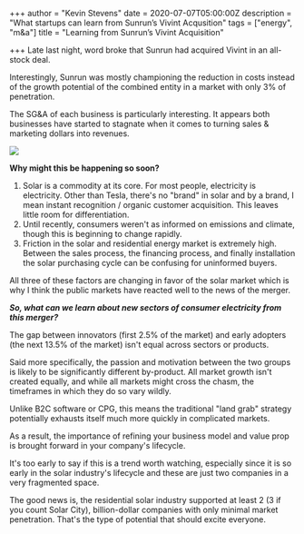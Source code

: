 +++
author = "Kevin Stevens"
date = 2020-07-07T05:00:00Z
description = "What startups can learn from Sunrun’s Vivint Acqusition"
tags = ["energy", "m&a"]
title = "Learning from Sunrun’s Vivint Acquisition"

+++
Late last night, word broke that Sunrun had acquired Vivint in an all-stock deal.

Interestingly, Sunrun was mostly championing the reduction in costs instead of the growth potential of the combined entity in a market with only 3% of penetration.

<!--more-->

The SG&A of each business is particularly interesting. It appears both businesses have started to stagnate when it comes to turning sales & marketing dollars into revenues.

![](/images/be8975b4-a255-4913-bb2b-36d7573c52fa.jpeg)

**Why might this be happening so soon?**

1. Solar is a commodity at its core. For most people, electricity is electricity. Other than Tesla, there's no "brand" in solar and by a brand, I mean instant recognition / organic customer acquisition. This leaves little room for differentiation.
2. Until recently, consumers weren't as informed on emissions and climate, though this is beginning to change rapidly.
3. Friction in the solar and residential energy market is extremely high. Between the sales process, the financing process, and finally installation the solar purchasing cycle can be confusing for uninformed buyers.

All three of these factors are changing in favor of the solar market which is why I think the public markets have reacted well to the news of the merger.

**_So, what can we learn about new sectors of consumer electricity from this merger?_**

The gap between innovators (first 2.5% of the market) and early adopters (the next 13.5% of the market) isn't equal across sectors or products.

Said more specifically, the passion and motivation between the two groups is likely to be significantly different by-product. All market growth isn't created equally, and while all markets might cross the chasm, the timeframes in which they do so vary wildly.

Unlike B2C software or CPG, this means the traditional "land grab" strategy potentially exhausts itself much more quickly in complicated markets.

As a result, the importance of refining your business model and value prop is brought forward in your company's lifecycle.

It's too early to say if this is a trend worth watching, especially since it is so early in the solar industry's lifecycle and these are just two companies in a very fragmented space.

The good news is, the residential solar industry supported at least 2 (3 if you count Solar City), billion-dollar companies with only minimal market penetration. That's the type of potential that should excite everyone.